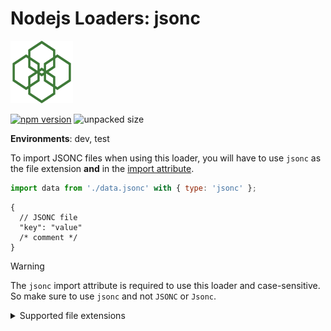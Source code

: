 # Nodejs Loaders: jsonc

<img src="https://raw.githubusercontent.com/JakobJingleheimer/nodejs-loaders/refs/heads/main/logo.svg" height="100" width="100" alt="@node.js loaders logo" />

[![npm version](https://img.shields.io/npm/v/@nodejs-loaders/jsonc.svg)](https://www.npmjs.com/package/nodejs-loaders/jsonc)
![unpacked size](https://img.shields.io/npm/unpacked-size/@nodejs-loaders/jsonc)

**Environments**: dev, test

To import JSONC files when using this loader, you will have to use `jsonc` as the file extension **and** in the [import attribute](https://developer.mozilla.org/en-US/docs/Web/JavaScript/Reference/Statements/import/with).

```js
import data from './data.jsonc' with { type: 'jsonc' };
```

```jsonc
{
  // JSONC file
  "key": "value"
  /* comment */
}
```

> [!WARNING]
> The `jsonc` import attribute is required to use this loader and case-sensitive. So make sure to use `jsonc` and not `JSONC` or `Jsonc`.

<details>
<summary>Supported file extensions</summary>

* `.jsonc`
</details>
